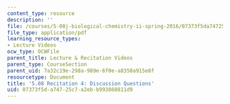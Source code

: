 ```yaml
---
content_type: resource
description: ''
file: /courses/5-08j-biological-chemistry-ii-spring-2016/07373f5da74725c7a2ebb993860811d9_MIT5_08jS16r4_questions.pdf
file_type: application/pdf
learning_resource_types:
- Lecture Videos
ocw_type: OCWFile
parent_title: Lecture & Recitation Videos
parent_type: CourseSection
parent_uid: 7a32c19e-298a-989e-6f0e-a8350a915e8f
resourcetype: Document
title: '5.08 Recitation 4: Discussion Questions'
uid: 07373f5d-a747-25c7-a2eb-b993860811d9
---
```

